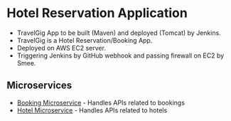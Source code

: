 # Hotel Reservation Application
- TravelGig App to be built (Maven) and deployed (Tomcat) by Jenkins.
- TravelGig is a Hotel Reservation/Booking App.
- Deployed on AWS EC2 server.
- Triggering Jenkins by GitHub webhook and passing firewall on EC2 by Smee.

## Microservices
- [Booking Microservice](https://github.com/ajk8710/TravelGig-BookingMicroservice) - Handles APIs related to bookings
- [Hotel Microservice](https://github.com/ajk8710/TravelGig-HotelMicroservice) - Handles APIs related to hotels
